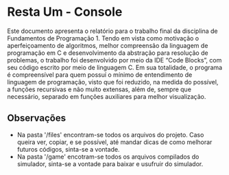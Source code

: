 # Resta Um - Console

  Este documento apresenta o relatório para o trabalho final da disciplina de Fundamentos de Programação 1. Tendo em vista como motivação o aperfeiçoamento de algoritmos, melhor compreensão da linguagem de programação em C e desenvolvimento da abstração para resolução de problemas, o trabalho foi desenvolvido por meio da IDE “Code Blocks”, com seu código escrito por meio de linguagem C. Em sua totalidade, o programa é compreensível para quem possuí o mínimo de entendimento de linguagem de programação, visto que foi reduzido, na medida do possível, a funções recursivas e não muito extensas, além de, sempre que necessário, separado em funções auxiliares para melhor visualização.
  
## Observações

  * Na pasta '/files' encontram-se todos os arquivos do projeto. Caso queira ver, copiar, e se possível, até mandar dicas de como melhorar futuros códigos, sinta-se a vontade.
  * Na pasta '/game' encotram-se todos os arquivos compilados do simulador, sinta-se a vontade para baixar e usufruir do simulador.
